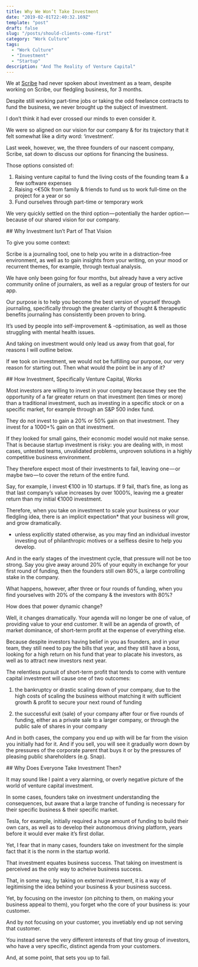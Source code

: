 ```yaml
---
title: Why We Won’t Take Investment
date: "2019-02-01T22:40:32.169Z"
template: "post"
draft: false
slug: "/posts/should-clients-come-first"
category: "Work Culture"
tags:
  - "Work Culture"
  - "Investment"
  - "Startup"
description: "And The Reality of Venture Capital"
---
```



We at [Scribe](www.scribeapp.co) had never spoken about investment as a team, despite working on Scribe, our fledgling business, for 3 months.

Despite still working part-time jobs or taking the odd freelance contracts to fund the business, we never brought up the subject of investment.

I don’t think it had ever crossed our minds to even consider it.

We were so aligned on our vision for our company & for its trajectory that it felt somewhat like a dirty word: ‘investment’.

Last week, however, we, the three founders of our nascent company, Scribe, sat down to discuss our options for financing the business.

Those options consisted of:
1. Raising venture capital to fund the living costs of the founding team & a few software expenses
2. Raising <€50k from family & friends to fund us to work full-time on the project for a year or so
3. Fund ourselves through part-time or temporary work

We very quickly settled on the third option — potentially the harder option — because of our shared vision for our company.


## Why Investment Isn’t Part of That Vision

To give you some context:

Scribe is a journaling tool, one to help you write in a distraction-free environment, as well as to gain insights from your writing, on your mood or recurrent themes, for example, through textual analysis.

We have only been going for four months, but already have a very active community online of journalers, as well as a regular group of testers for our app.

Our purpose is to help you become the best version of yourself through journaling, specifically through the greater clarity of thought & therapeutic benefits journaling has consistently been proven to bring.

It’s used by people into self-improvement & -optimisation, as well as those struggling with mental health issues.

And taking on investment would only lead us away from that goal, for reasons I will outline below.

If we took on investment, we would not be fulfilling our purpose, our very reason for starting out. Then what would the point be in any of it?


## How Investment, Specifically Venture Capital, Works

Most investors are willing to invest in your company because they see the opportunity of a far greater return on that investment (ten times or more) than a traditional investment, such as investing in a specific stock or on a specific market, for example through an S&P 500 index fund.

They do not invest to gain a 20% or 50% gain on that investment. They invest for a 1000+% gain on that investment.

If they looked for small gains, their economic model would not make sense. That is because startup investment is risky: you are dealing with, in most cases, untested teams, unvalidated problems, unproven solutions in a highly competitive business environment.

They therefore expect most of their investments to fail, leaving one — or maybe two — to cover the return of the entire fund.

Say, for example, I invest €100 in 10 startups. If 9 fail, that’s fine, as long as that last company’s value increases by over 1000%, leaving me a greater return than my initial €1000 investment.

Therefore, when you take on investment to scale your business or your fledgling idea, there is an implicit expectation* that your business will grow, and grow dramatically.

* unless explicitly stated otherwise, as you may find an individual investor investing out of philanthropic motives or a selfless desire to help you develop.

And in the early stages of the investment cycle, that pressure will not be too strong. Say you give away around 20% of your equity in exchange for your first round of funding, then the founders still own 80%, a large controlling stake in the company.

What happens, however, after three or four rounds of funding, when you find yourselves with 20% of the company & the investors with 80%?

How does that power dynamic change?

Well, it changes dramatically. Your agenda will no longer be one of value, of providing value to your end customer. It will be an agenda of growth, of market dominance, of short-term profit at the expense of everything else.

Because despite investors having belief in you as founders, and in your team, they still need to pay the bills that year, and they still have a boss, looking for a high return on his fund that year to placate his investors, as well as to attract new investors next year.

The relentless pursuit of short-term profit that tends to come with venture capital investment will cause one of two outcomes:

1. the bankruptcy or drastic scaling down of your company, due to the high costs of scaling the business without matching it with sufficient growth & profit to secure your next round of funding

2. the successful exit (sale) of your company after four or five rounds of funding, either as a private sale to a larger company, or through the public sale of shares in your company

And in both cases, the company you end up with will be far from the vision you initially had for it. And if you sell, you will see it gradually worn down by the pressures of the corporate parent that buys it or by the pressures of pleasing public shareholders (e.g. Snap).


## Why Does Everyone Take Investment Then?

It may sound like I paint a very alarming, or overly negative picture of the world of venture capital investment.

In some cases, founders take on investment understanding the consequences, but aware that a large tranche of funding is necessary for their specific business & their specific market.

Tesla, for example, initially required a huge amount of funding to build their own cars, as well as to develop their autonomous driving platform, years before it would ever make it’s first dollar.

Yet, I fear that in many cases, founders take on investment for the simple fact that it is the norm in the startup world.

That investment equates business success. That taking on investment is perceived as the only way to acheive business success.

That, in some way, by taking on external investment, it is a way of legitimising the idea behind your business & your business success.

Yet, by focusing on the investor (on pitching to them, on making your business appeal to them), you forget who the core of your business is: your customer.

And by not focusing on your customer, you invetiably end up not serving that customer.

You instead serve the very different interests of that tiny group of investors, who have a very specific, distinct agenda from your customers.

And, at some point, that sets you up to fail.
